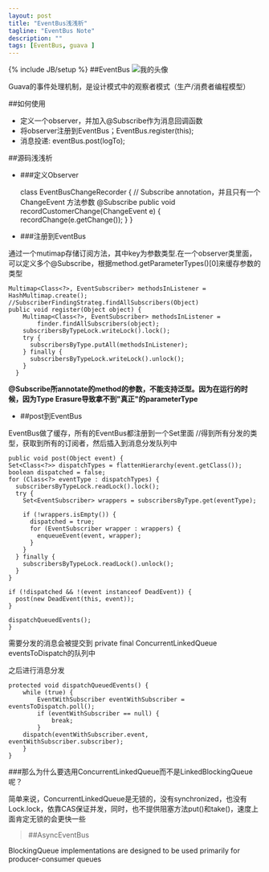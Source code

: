 ```yaml
---
layout: post
title: "EventBus浅浅析"
tagline: "EventBus Note"
description: ""
tags: [EventBus, guava ]
---
```

{% include JB/setup %}
##EventBus
![我的头像](http://mouzt.github.io/static/img/3.jpg)

Guava的事件处理机制，是设计模式中的观察者模式（生产/消费者编程模型）

##如何使用

*  定义一个observer，并加入@Subscribe作为消息回调函数
*  将observer注册到EventBus；EventBus.register(this);
*  消息投递: eventBus.post(logTo);

##源码浅浅析
*  ###定义Observer

    class EventBusChangeRecorder {
        // Subscribe annotation，并且只有一个 ChangeEvent 方法参数
        @Subscribe
        public void recordCustomerChange(ChangeEvent e) {
            recordChange(e.getChange());
        }
    }

* ###注册到EventBus

通过一个mutimap存储订阅方法，其中key为参数类型.在一个observer类里面，可以定义多个@Subscribe，根据method.getParameterTypes()[0]来缓存参数的类型

    Multimap<Class<?>, EventSubscriber> methodsInListener = HashMultimap.create();
    //SubscriberFindingStrateg.findAllSubscribers(Object)
    public void register(Object object) {
        Multimap<Class<?>, EventSubscriber> methodsInListener =
            finder.findAllSubscribers(object);
        subscribersByTypeLock.writeLock().lock();
        try {
          subscribersByType.putAll(methodsInListener);
        } finally {
          subscribersByTypeLock.writeLock().unlock();
        }
      }

**@Subscribe所annotate的method的参数，不能支持泛型。因为在运行的时候，因为Type Erasure导致拿不到"真正"的parameterType**

* ##post到EventBus

EventBus做了缓存，所有的EventBus都注册到一个Set里面
//得到所有分发的类型，获取到所有的订阅者，然后插入到消息分发队列中

    public void post(Object event) {
    Set<Class<?>> dispatchTypes = flattenHierarchy(event.getClass());
    boolean dispatched = false;
    for (Class<?> eventType : dispatchTypes) {
      subscribersByTypeLock.readLock().lock();
      try {
        Set<EventSubscriber> wrappers = subscribersByType.get(eventType);

        if (!wrappers.isEmpty()) {
          dispatched = true;
          for (EventSubscriber wrapper : wrappers) {
            enqueueEvent(event, wrapper);
          }
        }
      } finally {
        subscribersByTypeLock.readLock().unlock();
      }
    }

    if (!dispatched && !(event instanceof DeadEvent)) {
      post(new DeadEvent(this, event));
    }

    dispatchQueuedEvents();
    }

需要分发的消息会被提交到
private final ConcurrentLinkedQueue<EventWithSubscriber> eventsToDispatch的队列中

之后进行消息分发

    protected void dispatchQueuedEvents() {
        while (true) {
            EventWithSubscriber eventWithSubscriber = eventsToDispatch.poll();
            if (eventWithSubscriber == null) {
                break;
            }
        dispatch(eventWithSubscriber.event, eventWithSubscriber.subscriber);
        }
    }
###那么为什么要选用ConcurrentLinkedQueue而不是LinkedBlockingQueue呢？

简单来说，ConcurrentLinkedQueue是无锁的，没有synchronized，也没有Lock.lock，依靠CAS保证并发，同时，也不提供阻塞方法put()和take()，速度上面肯定无锁的会更快一些

> ##AsyncEventBus

BlockingQueue implementations are designed to be used primarily for producer-consumer queues

[SyntaxHighlighter]: http://alexgorbatchev.com/SyntaxHighlighter/